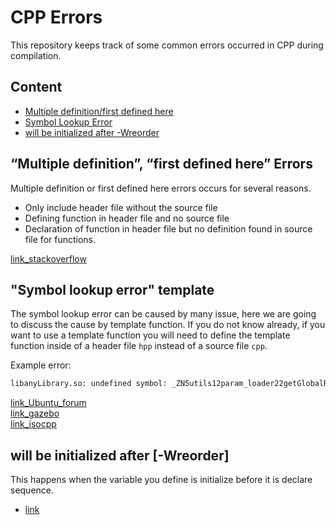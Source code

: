 # CPP Errors

This repository keeps track of some common errors occurred in CPP during compilation.

## Content
- [Multiple definition/first defined here](#multiple-definition-first-defined-here-errors)
- [Symbol Lookup Error](#symbol-lookup-error-template)
- [will be initialized after -Wreorder](#will-be-initialized-after--Wreorder)

## “Multiple definition”, “first defined here” Errors

Multiple definition or first defined here errors occurs for several reasons.
- Only include header file without the source file
- Defining function in header file and no source file
- Declaration of function in header file but no definition found in source file for functions.

[link_stackoverflow](https://stackoverflow.com/questions/30821356/multiple-definition-first-defined-here-errors)

## "Symbol lookup error" template

The symbol lookup error can be caused by many issue, here we are going to discuss the cause by template function. If you do not know already, if you want to use a template function you will need to define the template function inside of a header file `hpp` instead of a source file `cpp`.

Example error:
```bash
libanyLibrary.so: undefined symbol: _ZN5utils12param_loader22getGlobalROSParamValueINSt7__cxx1112basic_stringIcSt11char_traitsIcESaIcEEEPKcEEbRKN3ros10NodeHandleES7_RT_T0_
```
[link_Ubuntu_forum](https://ubuntuforums.org/showthread.php?t=896130)  
[link_gazebo](https://answers.gazebosim.org//question/21417/undefined-symbol-with-plugin/)  
[link_isocpp](https://isocpp.org/wiki/faq/templates#separate-template-class-defn-from-decl)

## will be initialized after [-Wreorder]

This happens when the variable you define is initialize before it is declare sequence.

- [link](http://www.cplusplus.com/forum/general/209818/)

